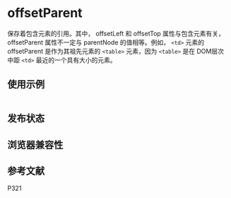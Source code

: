 # offsetParent

保存着包含元素的引用。其中， offsetLeft 和 offsetTop 属性与包含元素有关，offsetParent 属性不一定与 parentNode 的值相等。例如， `<td>` 元素的 offsetParent 是作为其祖先元素的 `<table>` 元素，因为 `<table>` 是在 DOM层次中距 `<td>` 最近的一个具有大小的元素。

## 使用示例

```javascript

```

## 发布状态

## 浏览器兼容性

## 参考文献

P321